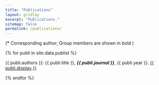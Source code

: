 ```yaml
---
title: "Publications"
layout: gridlay
excerpt: "Publications."
sitemap: false
permalink: /publications/
---
```



<p></p>

(<b>*</b> Corresponding author; Group members are shown in bold )

<p></p>

{% for publi in site.data.publist %}

{{ publi.authors }}: {{ publi.title }}, <b><em>{{  publi.journal }}</em></b>, {{ publi.year }}. <a href="{{ publi.url }}">{{ publi.display }}</a>
<br /> 

{% endfor %}
